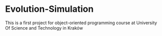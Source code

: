 # Evolution-Simulation
This is a first project for object-oriented programming course at University Of Science and Technology in Kraków

